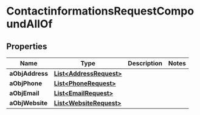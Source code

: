 

# ContactinformationsRequestCompoundAllOf

## Properties

Name | Type | Description | Notes
------------ | ------------- | ------------- | -------------
**aObjAddress** | [**List&lt;AddressRequest&gt;**](AddressRequest.md) |  | 
**aObjPhone** | [**List&lt;PhoneRequest&gt;**](PhoneRequest.md) |  | 
**aObjEmail** | [**List&lt;EmailRequest&gt;**](EmailRequest.md) |  | 
**aObjWebsite** | [**List&lt;WebsiteRequest&gt;**](WebsiteRequest.md) |  | 




